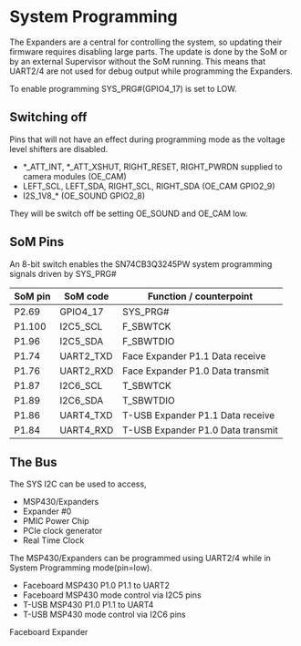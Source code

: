 # System Programming

The Expanders are a central for controlling the system, so updating their firmware requires disabling large parts.
The update is done by the SoM or by an external Supervisor without the SoM running. This means that UART2/4 are not
used for debug output while programming the Expanders.

To enable programming SYS_PRG#(GPIO4_17) is set to LOW.


## Switching off

Pins that will not have an effect during programming mode as the voltage level shifters are disabled.

- *_ATT_INT, *_ATT_XSHUT, RIGHT_RESET, RIGHT_PWRDN supplied to camera modules (OE_CAM)
- LEFT_SCL, LEFT_SDA, RIGHT_SCL, RIGHT_SDA (OE_CAM GPIO2_9)
- I2S_1V8_* (OE_SOUND GPIO2_8)

They will be switch off be setting OE_SOUND and OE_CAM low.


## SoM Pins

An 8-bit switch enables the SN74CB3Q3245PW system programming signals driven by SYS_PRG#

|SoM pin| SoM code | Function / counterpoint |
|-------|----------|-------------------------|
| P2.69 | GPIO4_17 | SYS_PRG#                | 
| P1.100| I2C5_SCL | F_SBWTCK                |
| P1.96 | I2C5_SDA | F_SBWTDIO               |
| P1.74 | UART2_TXD| Face Expander P1.1 Data receive |
| P1.76 | UART2_RXD| Face Expander P1.0 Data transmit |
| P1.87 | I2C6_SCL | T_SBWTCK                |
| P1.89 | I2C6_SDA | T_SBWTDIO               |
| P1.86 | UART4_TXD| T-USB Expander P1.1 Data receive |
| P1.84 | UART4_RXD| T-USB Expander P1.0 Data transmit |


## The Bus

The SYS I2C can be used to access,

- MSP430/Expanders
- Expander #0
- PMIC Power Chip
- PCIe clock generator
- Real Time Clock

The MSP430/Expanders can be programmed using UART2/4 while in System Programming mode(pin=low).

- Faceboard MSP430 P1.0 P1.1 to UART2
- Faceboard MSP430 mode control via I2C5 pins
- T-USB MSP430 P1.0 P1.1 to UART4
- T-USB MSP430 mode control via I2C6 pins


Faceboard Expander
